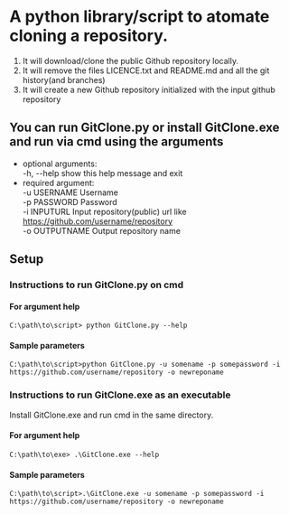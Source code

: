 # A python library/script to atomate cloning a repository. 
1. It will download/clone the public Github repository locally. 
2. It will remove the files LICENCE.txt and README.md and all the git history(and branches) 
3. It will create a new Github repository initialized with the input github repository

## You can run GitClone.py or install GitClone.exe and run via cmd using the arguments
* optional arguments:  
-h, --help     show this help message and exit
* required argument:  
-u USERNAME    Username  
-p PASSWORD    Password  
-i INPUTURL    Input repository(public) url like https://github.com/username/repository  
-o OUTPUTNAME  Output repository name

## Setup
### Instructions to run GitClone.py on cmd 
#### For argument help
```
C:\path\to\script> python GitClone.py --help
```
#### Sample parameters
```
C:\path\to\script>python GitClone.py -u somename -p somepassword -i https://github.com/username/repository -o newreponame
```
### Instructions to run GitClone.exe as an executable
Install GitClone.exe and run cmd in the same directory.
#### For argument help
```
C:\path\to\exe> .\GitClone.exe --help
```
#### Sample parameters
```
C:\path\to\script>.\GitClone.exe -u somename -p somepassword -i https://github.com/username/repository -o newreponame
```
